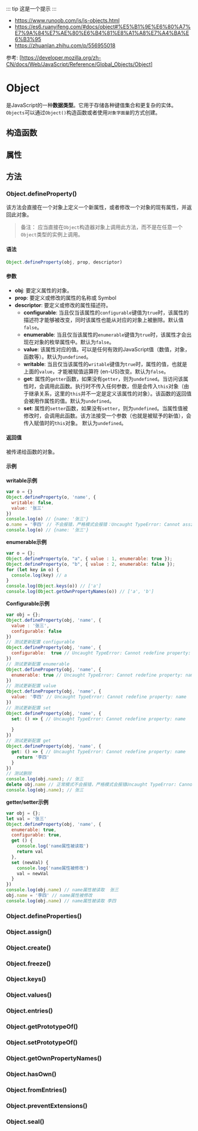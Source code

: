 ::: tip
这是一个提示
:::

- https://www.runoob.com/js/js-objects.html
- https://es6.ruanyifeng.com/#docs/object#%E5%B1%9E%E6%80%A7%E7%9A%84%E7%AE%80%E6%B4%81%E8%A1%A8%E7%A4%BA%E6%B3%95
- https://zhuanlan.zhihu.com/p/556955018

参考: [https://developer.mozilla.org/zh-CN/docs/Web/JavaScript/Reference/Global_Objects/Object]

# Object
是JavaScript的一种**数据类型**。它用于存储各种键值集合和更复杂的实体。`Objects`可以通过`Object()`构造函数或者使用`对象字面量`的方式创建。

## 构造函数

## 属性

## 方法
### Object.defineProperty()
该方法会直接在一个对象上定义一个新属性，或者修改一个对象的现有属性，并返回此对象。
> 备注： 应当直接在`Object`构造器对象上调用此方法，而不是在任意一个`Object`类型的实例上调用。
#### 语法
```js
Object.defineProperty(obj, prop, descriptor)
```

#### 参数
- **obj**: 要定义属性的对象。
- **prop**: 要定义或修改的属性的名称或 Symbol
- **descriptor**: 要定义或修改的属性描述符。
  - **configurable**: 当且仅当该属性的`configurable`键值为`true`时，该属性的描述符才能够被改变，同时该属性也能从对应的对象上被删除。默认值 `false`。
  - **enumerable**: 当且仅当该属性的`enumerable`键值为`true`时，该属性才会出现在对象的枚举属性中。默认为`false`。
  - **value**: 该属性对应的值。可以是任何有效的JavaScript值（数值，对象，函数等）。默认为`undefined`。
  - **writable**: 当且仅当该属性的`writable`键值为`true`时，属性的值，也就是上面的`value`，才能被赋值运算符 (en-US)改变。默认为`false`。
  - **get**: 属性的`getter`函数，如果没有`getter`，则为`undefined`。当访问该属性时，会调用此函数。执行时不传入任何参数，但是会传入`this`对象（由于继承关系，这里的`this`并不一定是定义该属性的对象）。该函数的返回值会被用作属性的值。默认为`undefined`。
  - **set**: 属性的`setter`函数，如果没有`setter`，则为`undefined`。当属性值被修改时，会调用此函数。该方法接受一个参数（也就是被赋予的新值），会传入赋值时的`this`对象。 默认为`undefined`。

#### 返回值
被传递给函数的对象。

#### 示例
**writable示例**
```js
var o = {}
Object.defineProperty(o, 'name', {
  writable: false,
  value: '张三'
})
console.log(o) // {name: '张三'}
o.name = '李四' // 不会报错，严格模式会报错：Uncaught TypeError: Cannot assign to read only property 'name' of object
console.log(o) // {name: '张三'}
```
**enumerable示例**
```js
var o = {};
Object.defineProperty(o, "a", { value : 1, enumerable: true });
Object.defineProperty(o, "b", { value : 2, enumerable: false });
for (let key in o) {
  console.log(key) // a
}
console.log(Object.keys(o)) // ['a']
console.log(Object.getOwnPropertyNames(o)) // ['a', 'b']
```
**Configurable示例**
```js
var obj = {};
Object.defineProperty(obj, 'name', {
  value : '张三',
  configurable: false
})
// 测试更新配置 configurable
Object.defineProperty(obj, 'name', {
  configurable:  true // Uncaught TypeError: Cannot redefine property: name
})
// 测试更新配置 enumerable
Object.defineProperty(obj, 'name', {
  enumerable: true // Uncaught TypeError: Cannot redefine property: name
})
// 测试更新配置 value
Object.defineProperty(obj, 'name', {
  value: '李四' // Uncaught TypeError: Cannot redefine property: name
})
// 测试更新配置 set
Object.defineProperty(obj, 'name', {
  set: () => { // Uncaught TypeError: Cannot redefine property: name
    
  }
})
// 测试更新配置 get
Object.defineProperty(obj, 'name', {
  get: () => { // Uncaught TypeError: Cannot redefine property: name
    return '李四'
  }
})
// 测试删除
console.log(obj.name); // 张三
delete obj.name // 正常模式不会报错，严格模式会报错Uncaught TypeError: Cannot delete property 'name' 
console.log(obj.name); // 张三
```
**getter/setter示例**
```js
var obj = {};
let val = '张三'
Object.defineProperty(obj, 'name', {
  enumerable: true,
  configurable: true,
  get () {
    console.log('name属性被读取')
    return val
  },
  set (newVal) {
    console.log('name属性被修改')
    val = newVal
  }
})
console.log(obj.name) // name属性被读取  张三
obj.name = '李四' // name属性被修改
console.log(obj.name) // name属性被读取 李四
```



### Object.defineProperties()

### Object.assign()

### Object.create()

### Object.freeze()

### Object.keys()

### Object.values()

### Object.entries()

### Object.getPrototypeOf()

### Object.setPrototypeOf()

### Object.getOwnPropertyNames()

### Object.hasOwn()

### Object.fromEntries()

### Object.preventExtensions()

### Object.seal()

### 